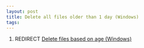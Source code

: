 ```yaml
---
layout: post 
title: Delete all files older than 1 day (Windows)
tags: 
---
```


1.  REDIRECT [Delete files based on age
    (Windows)](Delete_files_based_on_age_(Windows) "wikilink")
